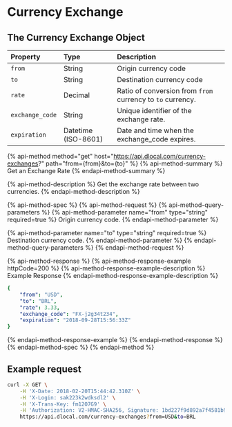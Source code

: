 # Currency Exchange

## The Currency Exchange Object

| **Property** | **Type** | **Description** |
| :--- | :--- | :--- |
| `from` | String | Origin currency code |
| `to` | String | Destination currency code |
| `rate` | Decimal | Ratio of conversion from `from` currency to `to` currency. |
| `exchange_code` | String | Unique identifier of the exchange rate. |
| `expiration` | Datetime \(ISO-8601\) | Date and time when the exchange\_code expires. |

{% api-method method="get" host="https://api.dlocal.com/currency-exchanges?" path="from={from}&to={to}" %}
{% api-method-summary %}
Get an Exchange Rate
{% endapi-method-summary %}

{% api-method-description %}
Get the exchange rate between two currencies.
{% endapi-method-description %}

{% api-method-spec %}
{% api-method-request %}
{% api-method-query-parameters %}
{% api-method-parameter name="from" type="string" required=true %}
Origin currency code.
{% endapi-method-parameter %}

{% api-method-parameter name="to" type="string" required=true %}
Destination currency code.
{% endapi-method-parameter %}
{% endapi-method-query-parameters %}
{% endapi-method-request %}

{% api-method-response %}
{% api-method-response-example httpCode=200 %}
{% api-method-response-example-description %}
Example Response
{% endapi-method-response-example-description %}

```yaml
{
    "from": "USD",
    "to": "BRL",
    "rate": 3.33,
    "exchange_code": "FX-j2g34t234",
    "expiration": "2018-09-28T15:56:33Z"
}
```
{% endapi-method-response-example %}
{% endapi-method-response %}
{% endapi-method-spec %}
{% endapi-method %}

## Example request

```bash
curl -X GET \
    -H 'X-Date: 2018-02-20T15:44:42.310Z' \
    -H 'X-Login: sak223k2wdksdl2' \
    -H 'X-Trans-Key: fm12O7G9' \
    -H 'Authorization: V2-HMAC-SHA256, Signature: 1bd227f9d892a7f4581b998c21e353b1686a6bdad5940e7bb6aa596c96e0a6ec' \
    https://api.dlocal.com/currency-exchanges?from=USD&to=BRL
```

